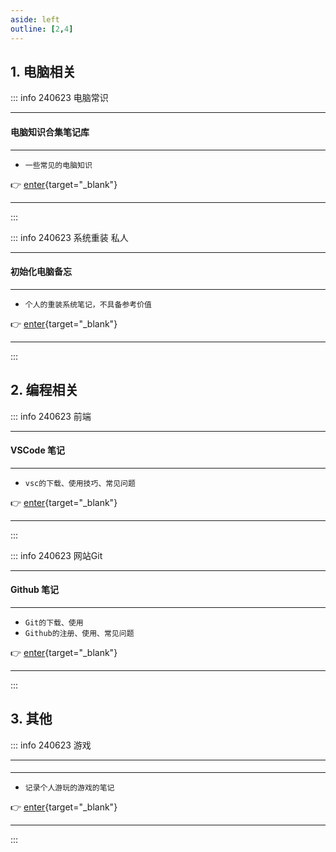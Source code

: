 ```yaml
---
aside: left
outline: [2,4]
---
```

## 1. 电脑相关

::: info <Badge type='warning'>240623</Badge> <Badge type='info'>电脑常识</Badge>

---

####  电脑知识合集笔记库 

---

- `一些常见的电脑知识`

👉 [enter](/repo/computer/01%20硬件知识/00%20前言.md){target="_blank"}

---

:::

::: info <Badge type='warning'>240623</Badge> <Badge type='info'>系统重装</Badge> <Badge type='info'>私人</Badge>

---

####  初始化电脑备忘

---

- `个人的重装系统笔记，不具备参考价值`

👉 [enter](/repo/computer-init/01%20系统重装/02%20系统激活.md){target="_blank"}

---

:::




## 2. 编程相关


::: info <Badge type='warning'>240623</Badge> <Badge type='info'>前端</Badge>

---

####  VSCode 笔记

---

- `vsc的下载、使用技巧、常见问题`

👉 [enter](/repo/vscode/00%20重要提醒.md){target="_blank"}

---

:::



::: info <Badge type='warning'>240623</Badge> <Badge type='info'>网站</Badge><Badge type='info'>Git</Badge>

---

####  Github 笔记

---

- `Git的下载、使用`  
- `Github的注册、使用、常见问题`

👉 [enter](/repo/github/01%20前置基础/01%20Git下载与安装.md){target="_blank"}

---

:::




## 3. 其他


::: info <Badge type='warning'>240623</Badge> <Badge type='info'>游戏</Badge>

---

####  

---

- `记录个人游玩的游戏的笔记`

👉 [enter](/repo/game/00%20简述.md){target="_blank"}

---

:::






